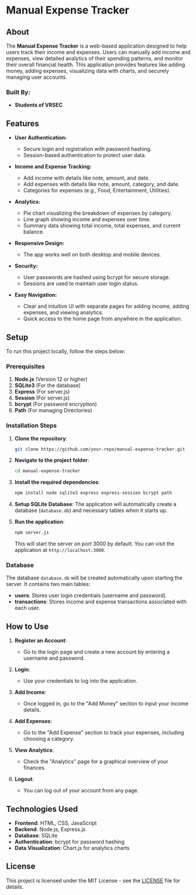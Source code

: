 # Manual Expense Tracker

## About

The **Manual Expense Tracker** is a web-based application designed to help users track their income and expenses. Users can manually add income and expenses, view detailed analytics of their spending patterns, and monitor their overall financial health. This application provides features like adding money, adding expenses, visualizing data with charts, and securely managing user accounts.

### Built By:
- **Students of VRSEC**

## Features

- **User Authentication:**
  - Secure login and registration with password hashing.
  - Session-based authentication to protect user data.

- **Income and Expense Tracking:**
  - Add income with details like note, amount, and date.
  - Add expenses with details like note, amount, category, and date.
  - Categories for expenses (e.g., Food, Entertainment, Utilities).

- **Analytics:**
  - Pie chart visualizing the breakdown of expenses by category.
  - Line graph showing income and expenses over time.
  - Summary data showing total income, total expenses, and current balance.

- **Responsive Design:**
  - The app works well on both desktop and mobile devices.

- **Security:**
  - User passwords are hashed using bcrypt for secure storage.
  - Sessions are used to maintain user login status.

- **Easy Navigation:**
  - Clear and intuitive UI with separate pages for adding income, adding expenses, and viewing analytics.
  - Quick access to the home page from anywhere in the application.

## Setup

To run this project locally, follow the steps below:

### Prerequisites

1. **Node.js** (Version 12 or higher)
2. **SQLite3** (For the database)
3. **Express** (For server.js)
4. **Session** (For server.js)
5. **bcrypt** (For password encryption)
6. **Path** (For managing Directories)

### Installation Steps

1. **Clone the repository**:
   ```bash
   git clone https://github.com/your-repo/manual-expense-tracker.git
   ```

2. **Navigate to the project folder**:
   ```bash
   cd manual-expense-tracker
   ```

3. **Install the required dependencies**:
   ```bash
   npm install node sqlite3 express express-session bcrypt path
   ```

4. **Setup SQLite Database**:
   The application will automatically create a database (`database.db`) and necessary tables when it starts up.

5. **Run the application**:
   ```bash
   npm server.js
   ```
   This will start the server on port 3000 by default. You can visit the application at `http://localhost:3000`.

### Database

The database `database.db` will be created automatically upon starting the server. It contains two main tables:

- **users**: Stores user login credentials (username and password).
- **transactions**: Stores income and expense transactions associated with each user.

## How to Use

1. **Register an Account**: 
   - Go to the login page and create a new account by entering a username and password.

2. **Login**: 
   - Use your credentials to log into the application.

3. **Add Income**: 
   - Once logged in, go to the "Add Money" section to input your income details.

4. **Add Expenses**: 
   - Go to the "Add Expense" section to track your expenses, including choosing a category.

5. **View Analytics**: 
   - Check the "Analytics" page for a graphical overview of your finances.

6. **Logout**: 
   - You can log out of your account from any page.

## Technologies Used

- **Frontend**: HTML, CSS, JavaScript
- **Backend**: Node.js, Express.js
- **Database**: SQLite
- **Authentication**: bcrypt for password hashing
- **Data Visualization**: Chart.js for analytics charts

## License

This project is licensed under the MIT License - see the [LICENSE](LICENSE) file for details.
